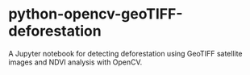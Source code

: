 # python-opencv-geoTIFF-deforestation
A Jupyter notebook for detecting deforestation using GeoTIFF satellite images and NDVI analysis with OpenCV.
